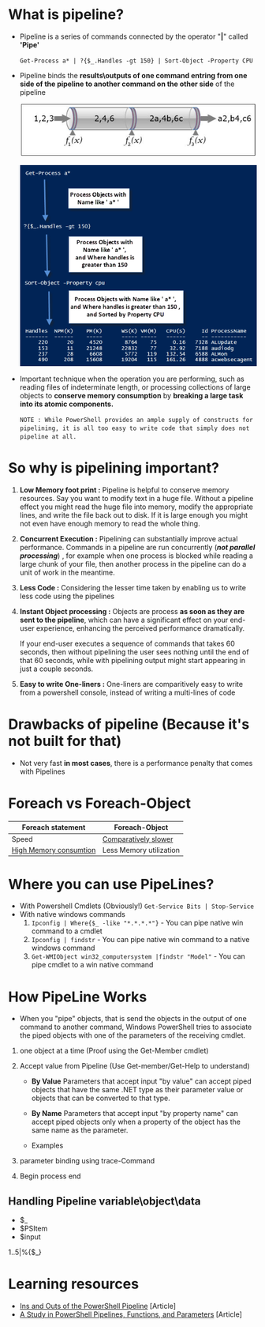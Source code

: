
# What is pipeline?

* Pipeline is a series of commands connected by the operator "**|**" called **'Pipe'**

    `Get-Process a* | ?{$_.Handles -gt 150} | Sort-Object -Property CPU`

* Pipeline binds the **results\outputs of one command entring from one side of the pipeline to another command on the other side** of the pipeline

    ![Picture](./Images/PictorialView.jpg?raw=true)

    ![Example](./Images/PipelineExample.png?raw=true)

* Important technique when the operation you are performing, such as reading files of indeterminate length, 
    or processing collections of large objects to **conserve memory consumption** by **breaking a large task into its atomic components.**

   `NOTE : While PowerShell provides an ample supply of constructs for pipelining, it is all too easy to write code that simply does not pipeline at all.`

# So why is pipelining important?

1. **Low Memory foot print :** Pipeline is helpful to conserve memory resources. Say you want to modify text in a huge file. Without a pipeline effect you might read the huge file into memory, modify the appropriate lines, and write the file back out to disk. If it is large enough you might not even have enough memory to read the whole thing.

2. **Concurrent Execution :** Pipelining can substantially improve actual performance. Commands in a pipeline are run concurrently (_**not parallel processing**_) , for example when one process is blocked while reading a large chunk of your file, then another process in the pipeline can do a unit of work in the meantime.

3. **Less Code :** Considering the lesser time taken by enabling us to write less code using the pipelines 

4. **Instant Object processing :** Objects are process **as soon as they are sent to the pipeline**, which can have a significant effect on your end-user experience, enhancing the perceived performance dramatically. 

     If your end-user executes a sequence of commands that takes 60 seconds, then without pipelining the user sees nothing until the end of that 60 seconds, while with pipelining output might start appearing in just a couple seconds.

5. **Easy to write One-liners :** One-liners are comparitively easy to write from a powershell console, instead of writing a multi-lines of code


# Drawbacks of pipeline (Because it's not built for that)

* Not very fast **in most cases**, there is a performance penalty that comes with Pipelines

# Foreach vs Foreach-Object

Foreach statement                   | Foreach-Object 
---------                           |----------------
 Speed                              | [Comparatively slower](./Example_Speed.ps1)
 [High Memory consumtion](.ps1)     | Less Memory utilization


# Where you can use PipeLines?

* With Powershell Cmdlets (Obviously!)
    `Get-Service Bits | Stop-Service`
* With native windows commands
    1. `Ipconfig | Where{$_ -like "*.*.*.*"}` - You can pipe native win command to a cmdlet
    2. `Ipconfig | findstr` - You can pipe native win command to a native windows command
    3. `Get-WMIObject win32_computersystem |findstr "Model"` - You can pipe cmdlet to a win native command

# How PipeLine Works
* When you "pipe" objects, that is send the objects in the output of one command to another command, Windows PowerShell tries to associate the piped objects with one of the parameters of the receiving cmdlet.

1. one object at a time (Proof using the Get-Member cmdlet)
2. Accept value from Pipeline (Use Get-member/Get-Help to understand)

    - **By Value**
        Parameters that accept input "by value" can accept piped objects that have the same .NET type as their parameter value or objects that can be converted to that type.
    - **By Name**
        Parameters that accept input "by property name" can accept piped objects only when a property of the object has the same name as the parameter.

    - Examples
3. parameter binding using trace-Command
4. Begin process end

## Handling Pipeline variable\object\data
* $_
* $PSItem
* $input

1..5|%{$_}


# Learning resources

* [Ins and Outs of the PowerShell Pipeline](https://www.simple-talk.com/sysadmin/powershell/ins-and-outs-of-the-powershell-pipeline/) [Article]
* [A Study in PowerShell Pipelines, Functions, and Parameters](https://www.simple-talk.com/dotnet/.net-tools/down-the-rabbit-hole--a-study-in-powershell-pipelines,-functions,-and-parameters/) [Article]


